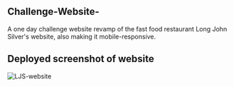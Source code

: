 ## Challenge-Website-
A one day challenge website revamp of the fast food restaurant Long John Silver's website, also making it mobile-responsive.


## Deployed screenshot of website
![LJS-website](https://res.cloudinary.com/dtrwtlldr/image/upload/v1639976219/challenge_website_landing_page_doqzyn.jpg "LJS-website")


